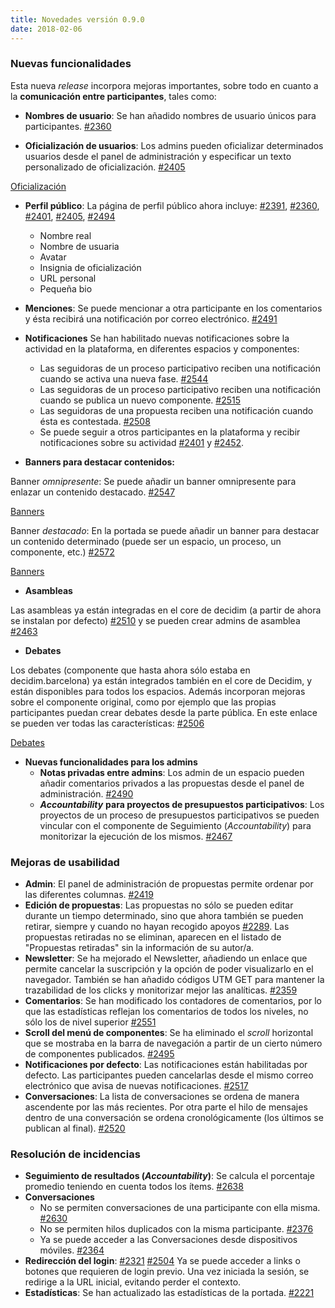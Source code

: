 ```yaml
---
title: Novedades versión 0.9.0
date: 2018-02-06
---
```


### Nuevas funcionalidades

Esta nueva *release* incorpora mejoras importantes, sobre todo en cuanto a la **comunicación entre participantes**, tales como:

* **Nombres de usuario**: Se han añadido nombres de usuario únicos para participantes. [#2360](https://github.com/decidim/decidim/pull/2360)

* **Oficialización de usuarios**: Los admins pueden oficializar determinados usuarios desde el panel de administración y especificar un texto personalizado de oficialización. [#2405](https://github.com/decidim/decidim/pull/2405)

[Oficialización](/blog/images/release-0.9.0-image-0.png)


* **Perfil público**: La página de perfil público ahora incluye: [#2391](https://github.com/decidim/decidim/pull/2391), [#2360](https://github.com/decidim/decidim/pull/2360), [#2401](https://github.com/decidim/decidim/pull/2401), [#2405](https://github.com/decidim/decidim/pull/2405), [#2494](https://github.com/decidim/decidim/pull/2494)
    * Nombre real
    * Nombre de usuaria
    * Avatar
    * Insignia de oficialización
    * URL personal
    * Pequeña bio

* **Menciones**: Se puede mencionar a otra participante en los comentarios y ésta recibirá una notificación por correo electrónico. [#2491](https://github.com/decidim/decidim/pull/2491)

* **Notificaciones**
Se han habilitado nuevas notificaciones sobre la actividad en la plataforma, en diferentes espacios y componentes:
    * Las seguidoras de un proceso participativo reciben una notificación cuando se activa una nueva fase. [#2544](https://github.com/decidim/decidim/pull/2544)
    * Las seguidoras de un proceso participativo reciben una notificación cuando se publica un nuevo componente. [#2515](https://github.com/decidim/decidim/pull/2515)
    * Las seguidoras de una propuesta reciben una notificación cuando ésta es contestada. [#2508](https://github.com/decidim/decidim/pull/2508)
    * Se puede seguir a otros participantes en la plataforma y recibir notificaciones sobre su actividad [#2401](https://github.com/decidim/decidim/pull/2401) y [#2452](https://github.com/decidim/decidim/pull/2452).

* **Banners para destacar contenidos:**

Banner *omnipresente*: Se puede añadir un banner omnipresente para enlazar un contenido destacado. [#2547](https://github.com/decidim/decidim/pull/2547)
  
[Banners](/blog/images/release-0.9.0-image-1.png)

Banner *destacado*: En la portada se puede añadir un banner para destacar un contenido determinado (puede ser un espacio, un proceso, un componente, etc.) [#2572](https://github.com/decidim/decidim/pull/2572)

[Banners](/blog/images/release-0.9.0-image-2.png)

* **Asambleas**

Las asambleas ya están integradas en el core de decidim (a partir de ahora se instalan por defecto) [#2510](https://github.com/decidim/decidim/pull/2510) y se pueden crear admins de asamblea [#2463](https://github.com/decidim/decidim/pull/2463)

* **Debates**

Los debates (componente que hasta ahora sólo estaba en decidim.barcelona) ya están integrados también en el core de Decidim, y están disponibles para todos los espacios. Además incorporan mejoras sobre el componente original, como por ejemplo que las propias participantes puedan crear debates desde la parte pública. En este enlace se pueden ver todas las características: [#2506](https://github.com/decidim/decidim/pull/2506)

[Debates](/blog/images/release-0.9.0-image-3.png)

* **Nuevas funcionalidades para los admins**
    * **Notas privadas entre admins**: Los admin de un espacio pueden añadir comentarios privados a las propuestas desde el panel de administración. [#2490](https://github.com/decidim/decidim/pull/2490)
    * ***Accountability*** **para proyectos de presupuestos participativos**: Los proyectos de un proceso de presupuestos participativos se pueden vincular con el componente de Seguimiento (*Accountability*) para monitorizar la ejecución de los mismos. [#2467](https://github.com/decidim/decidim/pull/2467)
 
 ### Mejoras de usabilidad

* **Admin**: El panel de administración de propuestas permite ordenar por las diferentes columnas. [#2419](https://github.com/decidim/decidim/pull/2419)
* **Edición de propuestas**: Las propuestas no sólo se pueden editar durante un tiempo determinado, sino que ahora también se pueden retirar, siempre y cuando no hayan recogido apoyos [#2289](https://github.com/decidim/decidim/issues/2289). Las propuestas retiradas no se eliminan, aparecen en el listado de "Propuestas retiradas" sin la información de su autor/a.
* **Newsletter**: Se ha mejorado el Newsletter, añadiendo un enlace que permite cancelar la suscripción y la opción de poder visualizarlo en el navegador. También se han añadido códigos UTM GET para mantener la trazabilidad de los clicks y monitorizar mejor las analíticas. [#2359](https://github.com/decidim/decidim/pull/2359)
* **Comentarios**: Se han modificado los contadores de comentarios, por lo que las estadísticas reflejan los comentarios de todos los niveles, no sólo los de nivel superior [#2551](https://github.com/decidim/decidim/pull/2551)
* **Scroll del menú de componentes**: Se ha eliminado el *scroll* horizontal que se mostraba en la barra de navegación a partir de un cierto número de componentes publicados. [#2495](https://gitHub.com/decidim/decidim/pull/2495)
* **Notificaciones por defecto**: Las notificaciones están habilitadas por defecto. Las participantes pueden cancelarlas desde el mismo correo electrónico que avisa de nuevas notificaciones. [#2517](https://github.com/decidim/decidim/pull/2517)
* **Conversaciones**: La lista de conversaciones se ordena de manera ascendente por las más recientes. Por otra parte el hilo de mensajes dentro de una conversación se ordena cronológicamente (los últimos se publican al final). [#2520](https://github.com/decidim/decidim/pull/2520)

### Resolución de incidencias

* **Seguimiento de resultados (*Accountability*)**: Se calcula el porcentaje promedio teniendo en cuenta todos los ítems. [#2638](https://github.com/decidim/decidim/pull/2638)
* **Conversaciones**
    * No se permiten conversaciones de una participante con ella misma. [#2630](https://github.com/decidim/decidim/pull/2630)
    * No se permiten hilos duplicados con la misma participante. [#2376](https://github.com/decidim/decidim/pull/2376)
    * Ya se puede acceder a las Conversaciones desde dispositivos móviles. [#2364](https://github.com/decidim/decidim/pull/2364)
* **Redirección del login**: [#2321](https://github.com/decidim/decidim/pull/2321) [#2504](https://github.com/decidim/decidim/pull/2504 ) Ya se puede acceder a links o botones que requieren de login previo. Una vez iniciada la sesión, se redirige a la URL inicial, evitando perder el contexto.
* **Estadísticas**: Se han actualizado las estadísticas de la portada. [#2221](https://github.com/decidim/decidim/pull/2221)



